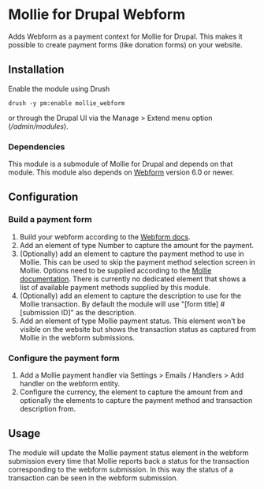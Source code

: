 # Mollie for Drupal Webform
Adds Webform as a payment context for Mollie for Drupal. This makes it possible to create payment forms (like donation
forms) on your website.

## Installation
Enable the module using Drush

`drush -y pm:enable mollie_webform`

or through the Drupal UI via the Manage > Extend menu option (_/admin/modules_).

### Dependencies
This module is a submodule of Mollie for Drupal and depends on that module. This module also depends on
[Webform](https://www.drupal.org/project/webform) version 6.0 or newer.

## Configuration

### Build a payment form
1. Build your webform according to the [Webform docs](https://www.drupal.org/docs/contributed-modules/webform).
2. Add an element of type Number to capture the amount for the payment.
3. (Optionally) add an element to capture the payment method to use in Mollie. This can be used to skip the payment
   method selection screen in Mollie. Options need to be supplied according to the
   [Mollie documentation](https://docs.mollie.com/reference/v2/methods-api/list-all-methods). There is currently no
   dedicated element that shows a list of available payment methods supplied by this module.
4. (Optionally) add an element to capture the description to use for the Mollie transaction. By default the module will
   use "[form title] #[submission ID]" as the description.
5. Add an element of type Mollie payment status. This element won't be visible on the website but shows the transaction
   status as captured from Mollie in the webform submissions.

### Configure the payment form
1. Add a Mollie payment handler via Settings > Emails / Handlers > Add handler on the webform entity.
2. Configure the currency, the element to capture the amount from and optionally the elements to capture the payment
   method and transaction description from.
   
## Usage
The module will update the Mollie payment status element in the webform submission every time that Mollie reports back
a status for the transaction corresponding to the webform submission. In this way the status of a transaction can be
seen in the webform submission.
